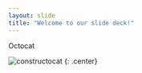 ```yaml
---
layout: slide
title: "Welcome to our slide deck!"
---
```

Octocat

![constructocat](https://octodex.github.com/images/constructocat2.jpg)
{: .center}
